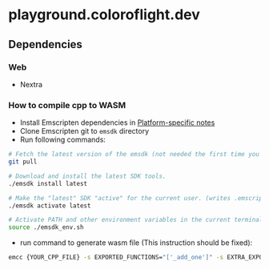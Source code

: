 # playground.coloroflight.dev

## Dependencies

### Web

- Nextra

### How to compile cpp to WASM

- Install Emscripten dependencies in [Platform-specific notes](https://emscripten.org/docs/getting_started/downloads.html#platform-notes-installation-instructions-sdk)
- Clone Emscripten git to `emsdk` directory
- Run following commands:

```zsh
# Fetch the latest version of the emsdk (not needed the first time you clone)
git pull

# Download and install the latest SDK tools.
./emsdk install latest

# Make the "latest" SDK "active" for the current user. (writes .emscripten file)
./emsdk activate latest

# Activate PATH and other environment variables in the current terminal
source ./emsdk_env.sh
```

- run command to generate wasm file (This instruction should be fixed):

```zsh
emcc {YOUR_CPP_FILE} -s EXPORTED_FUNCTIONS="['_add_one']" -s EXTRA_EXPORTED_RUNTIME_METHODS='["cwrap"]' -o add.js
```
